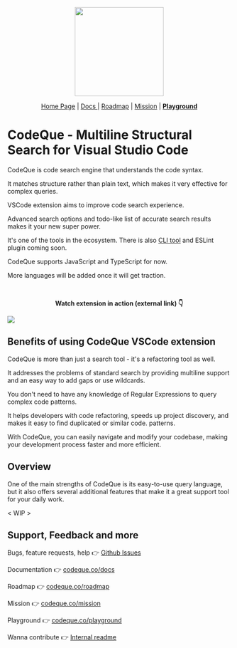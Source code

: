 <p align="center">
  <a href="https://codeque.co" title="Learn more about CodeQue" target="_blank">
    <img src="https://github.com/codeque-co/codeque/blob/master/packages/vscode/media/logoShort.png?raw=true" width="200px" />
  </a>
  <br/>
  </p>
<p align="center">
  <a href="https://codeque.co">Home Page</a> | 
  <a href="https://codeque.co/docs">Docs </a> | 
  <a href="https://codeque.co/roadmap">Roadmap</a> | 
  <a href="https://codeque.co/mission">Mission</a> | 
  <a href="https://codeque.co/playground"><b>Playground</b></a>
</p>

# CodeQue - Multiline Structural Search for Visual Studio Code

CodeQue is code search engine that understands the code syntax. 

It matches structure rather than plain text, which makes it very effective for complex queries.

VSCode extension aims to improve code search experience. 

Advanced search options and todo-like list of accurate search results makes it your new super power.

It's one of the tools in the ecosystem. There is also [CLI tool](https://www.npmjs.com/package/@codeque/cli) and ESLint plugin coming soon.

CodeQue supports JavaScript and TypeScript for now. 

More languages will be added once it will get traction.

<br/>

<p align="center"><b>Watch extension in action (external link) 👇</b></p>

<a href="https://codeque.co/vscode-demo-sound.mp4" target="_blank" title="Click to watch demo video">
    <img src="https://github.com/codeque-co/codeque/blob/master/packages/vscode/media/video-thumbnail.png?raw=true" />
  </a>

## Benefits of using CodeQue VSCode extension

CodeQue is more than just a search tool - it's a refactoring tool as well. 

It addresses the problems of standard search by providing multiline support and an easy way to add gaps or use wildcards. 

You don't need to have any knowledge of Regular Expressions to query complex code patterns. 

It helps developers with code refactoring, speeds up project discovery, and makes it easy to find duplicated or similar code. patterns. 

With CodeQue, you can easily navigate and modify your codebase, making your development process faster and more efficient.

## Overview 
One of the main strengths of CodeQue is its easy-to-use query language, but it also offers several additional features that make it a great support tool for your daily work.

< WIP >

## Support, Feedback and more


Bugs, feature requests, help 👉 [Github Issues](https://github.com/codeque-co/codeque/issues)

Documentation 👉  [codeque.co/docs](https://codeque.co/docs)

Roadmap 👉  [codeque.co/roadmap](https://codeque.co/roadmap)

Mission 👉  [codeque.co/mission](https://codeque.co/mission)

Playground 👉  [codeque.co/playground](https://codeque.co/playground)

Wanna contribute 👉  [Internal readme](./InternalReadme.md)


